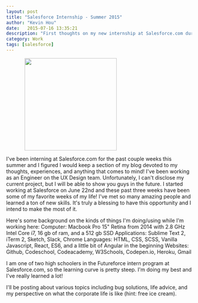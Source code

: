 ```yaml
---
layout: post
title: "Salesforce Internship - Summer 2015"
author: "Kevin Hou"
date:   2015-07-16 13:35:21
description: "First thoughts on my new internship at Salesforce.com during the summer of 2015. I worked as a UX (User Experience) Engineer."
category: Work
tags: [salesforce]
---
```

<img width="250" style="margin-left: 10%" src="http://www.amzur.com/wp-content/uploads/2015/04/Salesforce_Logo.png">

I've been interning at Salesforce.com for the past couple weeks this summer and I figured I would keep a section of my blog devoted to my thoughts, experiences, and anything that comes to mind! I've been working as an Engineer on the UX Design team. Unfortunately, I can't disclose my current project, but I will be able to show you guys in the future. I started working at Salesforce on June 22nd and these past three weeks have been some of my favorite weeks of my life! I've met so many amazing people and learned a ton of new skills. It's truly a blessing to have this opportunity and I intend to make the most of it.
 
Here's some background on the kinds of things I'm doing/using while I'm working here:
Computer: Macbook Pro 15" Retina from 2014 with 2.8 GHz Intel Core i7, 16 gb of ram, and a 512 gb SSD
Applications: Sublime Text 2, iTerm 2, Sketch, Slack, Chrome
Languages: HTML, CSS, SCSS, Vanilla Javascript, React, ES6, and a little bit of Angular in the beginning
Websites: Github, Codeschool, Codeacademy, W3Schools, Codepen.io, Heroku, Gmail
 
I am one of two high schoolers in the Futureforce intern program at Salesforce.com, so the learning curve is pretty steep. I'm doing my best and I've really learned a lot!
 
I'll be posting about various topics including bug solutions, life advice, and my perspective on what the corporate life is like (hint: free ice cream).